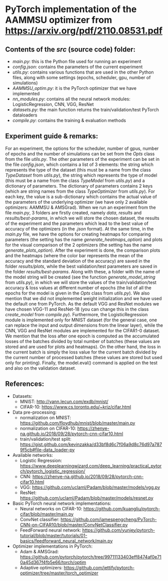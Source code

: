 # PyTorch implementation of the AAMMSU optimizer from https://arxiv.org/pdf/2110.08531.pdf

## Contents of the *src* (source code) folder:
- *main.py*: this is the Python file used for running an experiment
- *config.json*: contains the parameters of the current experiment
- *utils.py*: contains various functions that are used in the other Python files, along with some settings (epochs, scheduler, gpu, number of simulations)
- *AAMMSU_optim.py*: it is the PyTorch optimizer that we have implemented 
- *nn_modules.py*: contains all the neural network modules: LogisticRegression, CNN, VGG, ResNet
- *datasets.py*: the main function returns the train/validation/test PyTorch dataloaders
- *compile.py*: contains the training & evaluation methods

## Experiment guide & remarks:

For an experiment, the options for the scheduler, number of gpus, number of epochs and the number of simulations can be set from the *Opts* class from the file *utils.py*. The other parameters of the experiment can be set in the file *config.json*, which contains a list of 3 elements: the string which represents the type of the dataset (this must be a name from the class *TypeDataset* from *utils.py*), the string which represents the type of model (this must be a name from the class *TypeModel* from *utils.py*) and a dictionary of parameters. The dictionary of parameters contains 2 keys (which are string names from the class *TypeOptimizer* from *utils.py*). For each key, the value is a sub-dictionary which contains the actual value of the parameters of the underlying optimizer (we have only 2 available optimizers: AAMMSU & AMSGrad). When we run an experiment from the file *main.py*, 3 folders are firstly created, namely *data*, *results* and *results/best-params*, in which we will store the chosen dataset, the results of the experiment and the parameters which lead to the best value of accuracy of the optimizers (in the *.json* format). At the same time, in the *main.py* file, we have the options for creating heatmaps for comparing parameters (the setting has the name *generate_heatmaps_option*) and plots for the visual comparison of the 2 optimizers (the setting has the name *generate_plots_option*). After the experiment is done, the comparison plots and the heatmaps (where the color bar represents the mean of the accuracy and the standard deviation of the accuracy) are saved in the folder *results/plots*, while the best validation/test parameters are saved in the folder *results/best-params*. Along with these, a folder with the name of the model string will be created (see the function *generate_model_string* from *utils.py*), in which we will store the values of the train/validation/test accuracy & loss values at different number of epochs (the list of all the epochs for the model is given in the *Opts* class from *utils.py*). We also mention that we did not implemented weight initialization and we have used the default one from PyTorch. As the default VGG and ResNet modules we have chosen VGG-11 and ResNet-18 (you can change this in the class *create_model* from *compile.py*). Furthermore, the LogisticRegression module is implemented only for MNIST dataset (for the general case, one can replace the input and output dimensions from the linear layer), while the CNN, VGG and ResNet modules are implemented for the CIFAR1-0 dataset. We mention that the loss after one epoch is computed as the accumulated losses of the batches divided by total number of batches (these values are stored and are used for plots and heatmaps). On the other hand, the loss in the current batch is simply the loss value for the current batch divided by the current number of processed batches (these values are stored but used only for printing). Finally, the model.eval() command is applied on the test and also on the validation dataset.


## References:
- Datasets:
  - MNIST: http://yann.lecun.com/exdb/mnist/
  - CIFAR-10: https://www.cs.toronto.edu/~kriz/cifar.html
- Data pre-processing:
  - normalization on MNIST: https://github.com/floydhub/mnist/blob/master/main.py
  - normalization on CIFAR-10: https://zhenye-na.github.io/2018/09/28/pytorch-cnn-cifar10.html
  - train/validation/test split: https://gist.github.com/kevinzakka/d33bf8d6c7f06a9d8c76d97a7879f5cb#file-data_loader-py
- Available networks:
  - Logistic Regression: https://www.deeplearningwizard.com/deep_learning/practical_pytorch/pytorch_logistic_regression/
  - CNN: https://zhenye-na.github.io/2018/09/28/pytorch-cnn-cifar10.html
  - VGG: https://github.com/uclaml/Padam/blob/master/models/vgg.py
  - ResNet: https://github.com/uclaml/Padam/blob/master/models/resnet.py
- Basic PyTorch neural network implementations:
  - Neural networks on CIFAR-10: https://github.com/kuangliu/pytorch-cifar/blob/master/main.py
  - ConvNet classifier: https://github.com/jamespengcheng/PyTorch-CNN-on-CIFAR10/blob/master/ConvNetClassifier.py
  - FeedForward neural network: https://github.com/yunjey/pytorch-tutorial/blob/master/tutorials/01-basics/feedforward_neural_network/main.py
- Optimizer implementations in PyTorch:
  - Adam & AMSGrad: https://github.com/pytorch/pytorch/tree/99711133403eff8474af0e710a45d367f4fb5e66/torch/optim
  - Adaptive optimizers: https://github.com/jettify/pytorch-optimizer/tree/master/torch_optimizer
 
